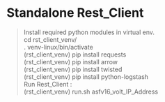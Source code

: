 # Standalone Rest_Client 

> Install required python modules in virtual env.<br />
> cd rst_client_venv/ <br />
> . venv-linux/bin/activate <br />
> (rst_client_venv)  pip install requests <br />
> (rst_client_venv)  pip install arrow <br />
> (rst_client_venv)  pip install twisted <br />
> (rst_client_venv)  pip install python-logstash <br />
> Run Rest_Client : <br/>
> (rst_client_venv)  run.sh asfv16_volt_IP_Address  <br />


